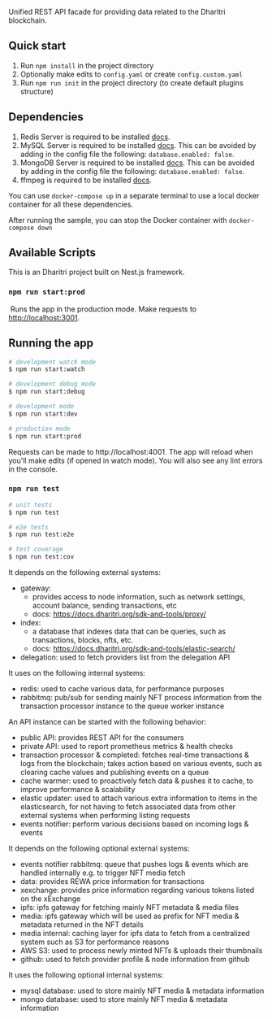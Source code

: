 Unified REST API facade for providing data related to the Dharitri blockchain.

## Quick start

1. Run `npm install` in the project directory
2. Optionally make edits to `config.yaml` or create `config.custom.yaml`
3. Run `npm run init` in the project directory (to create default plugins structure)

## Dependencies

1. Redis Server is required to be installed [docs](https://redis.io/).
2. MySQL Server is required to be installed [docs](https://dev.mysql.com/doc/refman/8.0/en/installing.html). This can be avoided by adding in the config file the following: `database.enabled: false`.
3. MongoDB Server is required to be installed [docs](https://www.mongodb.com/docs/manual/installation). This can be avoided by adding in the config file the following: `database.enabled: false`.
4. ffmpeg is required to be installed [docs](https://www.ffmpeg.org/download.html).

You can use `docker-compose up` in a separate terminal to use a local docker container for all these dependencies.

After running the sample, you can stop the Docker container with `docker-compose down`

## Available Scripts

This is an Dharitri project built on Nest.js framework.

### `npm run start:prod`

​
Runs the app in the production mode.
Make requests to [http://localhost:3001](http://localhost:3001).

## Running the app

```bash
# development watch mode
$ npm run start:watch

# development debug mode
$ npm run start:debug

# development mode
$ npm run start:dev

# production mode
$ npm run start:prod
```

Requests can be made to http://localhost:4001. The app will reload when you'll make edits (if opened in watch mode). You will also see any lint errors in the console.​

### `npm run test`

```bash
# unit tests
$ npm run test

# e2e tests
$ npm run test:e2e

# test coverage
$ npm run test:cov
```

It depends on the following external systems:
- gateway: 
  - provides access to node information, such as network settings, account balance, sending transactions, etc
  - docs: https://docs.dharitri.org/sdk-and-tools/proxy/
- index: 
  - a database that indexes data that can be queries, such as transactions, blocks, nfts, etc.
  - docs: https://docs.dharitri.org/sdk-and-tools/elastic-search/
- delegation: used to fetch providers list from the delegation API

It uses on the following internal systems:
- redis: used to cache various data, for performance purposes
- rabbitmq: pub/sub for sending mainly NFT process information from the transaction processor instance to the queue worker instance

An API instance can be started with the following behavior:
- public API: provides REST API for the consumers
- private API: used to report prometheus metrics & health checks
- transaction processor & completed: fetches real-time transactions & logs from the blockchain; takes action based on various events, such as clearing cache values and publishing events on a queue
- cache warmer: used to proactively fetch data & pushes it to cache, to improve performance & scalability 
- elastic updater: used to attach various extra information to items in the elasticsearch, for not having to fetch associated data from other external systems when performing listing requests
- events notifier: perform various decisions based on incoming logs & events

It depends on the following optional external systems:
- events notifier rabbitmq: queue that pushes logs & events which are handled internally e.g. to trigger NFT media fetch
- data: provides REWA price information for transactions
- xexchange: provides price information regarding various tokens listed on the xExchange
- ipfs: ipfs gateway for fetching mainly NFT metadata & media files
- media: ipfs gateway which will be used as prefix for NFT media & metadata returned in the NFT details
- media internal: caching layer for ipfs data to fetch from a centralized system such as S3 for performance reasons
- AWS S3: used to process newly minted NFTs & uploads their thumbnails
- github: used to fetch provider profile & node information from github

It uses the following optional internal systems:
- mysql database: used to store mainly NFT media & metadata information
- mongo database: used to store mainly NFT media & metadata information